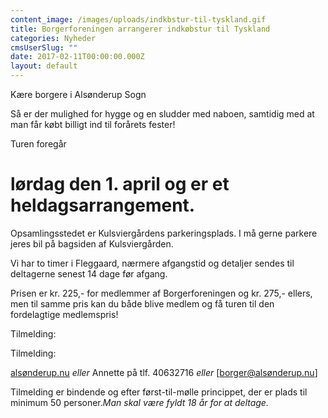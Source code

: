 ```yaml
---
content_image: /images/uploads/indkbstur-til-tyskland.gif
title: Borgerforeningen arrangerer indkøbstur til Tyskland
categories: Nyheder
cmsUserSlug: ""
date: 2017-02-11T00:00:00.000Z
layout: default
---
```


Kære borgere i Alsønderup Sogn

Så er der mulighed for hygge og en sludder med naboen, samtidig
med at man får købt billigt ind til forårets fester!

Turen foregår 

# lørdag den 1. april og er et heldagsarrangement. 

Opsamlingsstedet er Kulsviergårdens parkeringsplads. I må gerne parkere jeres bil på bagsiden af Kulsviergården.

Vi har to timer i Fleggaard, nærmere
afgangstid og detaljer sendes til deltagerne senest 14 dage før afgang.

Prisen er kr. 225,- for medlemmer af Borgerforeningen og kr. 275,- ellers, men til samme pris kan du både blive medlem og få turen til den fordelagtige medlemspris! 

Tilmelding:

 Tilmelding:

 [alsønderup.nu](https//alsønderup.nu) _eller_ Annette på tlf. 40632716 _eller_ [borger@alsønderup.nu]

 Tilmelding er bindende og efter først-til-mølle princippet, der er plads til minimum 50 personer._Man skal være fyldt 18 år for at deltage._

